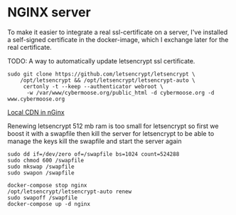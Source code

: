 # NGINX server

To make it easier to integrate a real ssl-certificate on a server, I've
installed a self-signed certificate in the docker-image, which I exchange
later for the real certificate.

TODO:
A way to automatically update letsencrypt ssl certificate.
```
sudo git clone https://github.com/letsencrypt/letsencrypt \
    /opt/letsencrypt && /opt/letsencrypt/letsencrypt-auto \
     certonly -t --keep --authenticator webroot \
      -w /var/www/cybermoose.org/public_html -d cybermoose.org -d www.cybermoose.org
```

[Local CDN in nGinx](https://jesus.perezpaz.es/2014/02/configure-subdomain-as-cdn-in-nginx-wordpress-w3-total-cache-configurations/)


Renewing letsencrypt
512 mb ram is too small for letsencrypt so first we boost it with a swapfile
then kill the server for letsencrypt to be able to manage the keys
kill the swapfile and start the server again
```
sudo dd if=/dev/zero of=/swapfile bs=1024 count=524288
sudo chmod 600 /swapfile
sudo mkswap /swapfile
sudo swapon /swapfile

docker-compose stop nginx
/opt/letsencrypt/letsencrypt-auto renew
sudo swapoff /swapfile
docker-compose up -d nginx
```